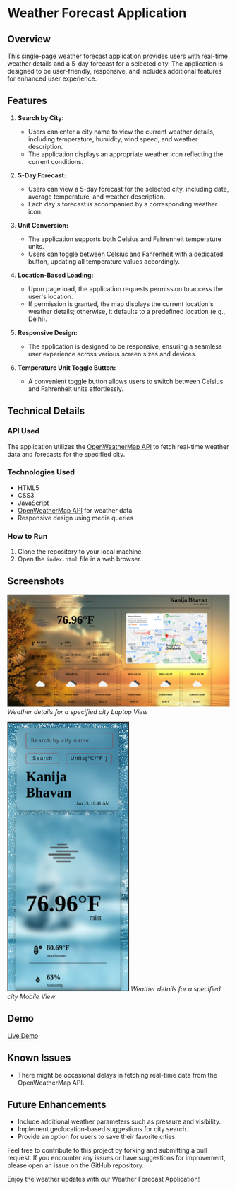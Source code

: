 # Weather Forecast Application

## Overview

This single-page weather forecast application provides users with real-time weather details and a 5-day forecast for a selected city. The application is designed to be user-friendly, responsive, and includes additional features for enhanced user experience.

## Features

1. **Search by City:**
   - Users can enter a city name to view the current weather details, including temperature, humidity, wind speed, and weather description.
   - The application displays an appropriate weather icon reflecting the current conditions.

2. **5-Day Forecast:**
   - Users can view a 5-day forecast for the selected city, including date, average temperature, and weather description.
   - Each day's forecast is accompanied by a corresponding weather icon.

3. **Unit Conversion:**
   - The application supports both Celsius and Fahrenheit temperature units.
   - Users can toggle between Celsius and Fahrenheit with a dedicated button, updating all temperature values accordingly.

4. **Location-Based Loading:**
   - Upon page load, the application requests permission to access the user's location.
   - If permission is granted, the map displays the current location's weather details; otherwise, it defaults to a predefined location (e.g., Delhi).

5. **Responsive Design:**
   - The application is designed to be responsive, ensuring a seamless user experience across various screen sizes and devices.

6. **Temperature Unit Toggle Button:**
   - A convenient toggle button allows users to switch between Celsius and Fahrenheit units effortlessly.

## Technical Details

### API Used

The application utilizes the [OpenWeatherMap API](https://openweathermap.org/) to fetch real-time weather data and forecasts for the specified city.

### Technologies Used

- HTML5
- CSS3
- JavaScript
- [OpenWeatherMap API](https://openweathermap.org/) for weather data
- Responsive design using media queries

### How to Run

1. Clone the repository to your local machine.
2. Open the `index.html` file in a web browser.

## Screenshots

![Screenshot 1](/src/Images/LaptopView.png)
*Weather details for a specified city Laptop View*

![Screenshot 2](/src/Images/MobileView.png)
*Weather details for a specified city Mobile View*




## Demo

[Live Demo](https://styledotme.vercel.app/) 

## Known Issues

- There might be occasional delays in fetching real-time data from the OpenWeatherMap API.

## Future Enhancements

- Include additional weather parameters such as pressure and visibility.
- Implement geolocation-based suggestions for city search.
- Provide an option for users to save their favorite cities.

Feel free to contribute to this project by forking and submitting a pull request. If you encounter any issues or have suggestions for improvement, please open an issue on the GitHub repository.

Enjoy the weather updates with our Weather Forecast Application!
